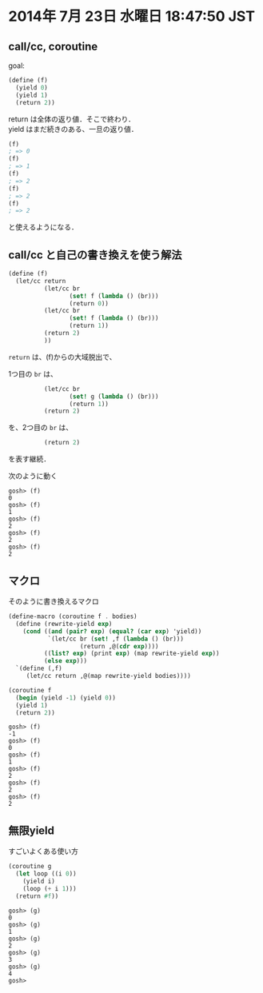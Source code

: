 2014年  7月 23日 水曜日 18:47:50 JST
===

call/cc, coroutine
---

goal:

```scheme
(define (f)
  (yield 0)
  (yield 1)
  (return 2))
```

return は全体の返り値．そこで終わり．  
yield はまだ続きのある、一旦の返り値．

```scheme
(f)
; => 0
(f)
; => 1
(f)
; => 2
(f)
; => 2
(f)
; => 2
```

と使えるようになる．

call/cc と自己の書き換えを使う解法
---

```scheme
(define (f)
  (let/cc return
          (let/cc br
                 (set! f (lambda () (br)))
                 (return 0))
          (let/cc br
                 (set! f (lambda () (br)))
                 (return 1))
          (return 2)
          ))
```

`return` は、(f)からの大域脱出で、

1つ目の `br` は、

```scheme
          (let/cc br
                 (set! g (lambda () (br)))
                 (return 1))
          (return 2)
```

を、2つ目の `br` は、

```scheme
          (return 2)
```

を表す継続．


次のように動く

```
gosh> (f)
0
gosh> (f)
1
gosh> (f)
2
gosh> (f)
2
gosh> (f)
2
```

マクロ
---

そのように書き換えるマクロ

```scheme
(define-macro (coroutine f . bodies)
  (define (rewrite-yield exp)
    (cond ((and (pair? exp) (equal? (car exp) 'yield))
           `(let/cc br (set! ,f (lambda () (br)))
                    (return ,@(cdr exp))))
          ((list? exp) (print exp) (map rewrite-yield exp))
          (else exp)))
  `(define (,f)
     (let/cc return ,@(map rewrite-yield bodies))))

(coroutine f
  (begin (yield -1) (yield 0))
  (yield 1)
  (return 2))
```

```
gosh> (f)
-1
gosh> (f)
0
gosh> (f)
1
gosh> (f)
2
gosh> (f)
2
gosh> (f)
2
```

無限yield
---

すごいよくある使い方

```scheme
(coroutine g
  (let loop ((i 0))
    (yield i)
    (loop (+ i 1)))
  (return #f))
```

```
gosh> (g)
0
gosh> (g)
1
gosh> (g)
2
gosh> (g)
3
gosh> (g)
4
gosh>
```
